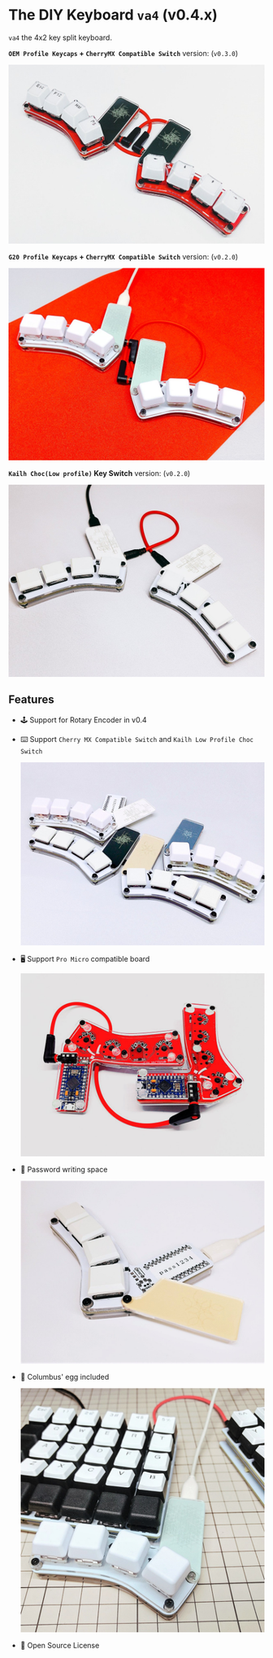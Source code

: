 # The DIY Keyboard `va4` (v0.4.x)

`va4` the 4x2 key split keyboard.

**`OEM Profile Keycaps` + `CherryMX Compatible Switch`** version: (`v0.3.0`)

![photo(v0.2.0)](./images/va4-v0_3_0-01.jpg)

**`G20 Profile Keycaps` + `CherryMX Compatible Switch`** version: (`v0.2.0`)

![photo(v0.2.0)](./images/va4-v0_2_0-01.jpg)

**`Kailh Choc(Low profile)` Key Switch** version: (`v0.2.0`)

![photo(v0.2.0)](./images/va4-v0_2_0-02.jpg)

## Features

* 🕹 Support for Rotary Encoder in v0.4

* ⌨️ Support `Cherry MX Compatible Switch` and `Kailh Low Profile Choc Switch`

  ![photo(v0.2.0)](./images/va4-v0_2_0-04.jpg)

* 🖥️ Support `Pro Micro` compatible board

  ![photo(v0.3.0)](./images/va4-v0_3_0-02.jpg)

* 🔑 Password writing space

  ![photo(v0.2.0)](./images/va4-v0_2_0-07.jpg)

* 🥚 Columbus' egg included

  ![photo(v0.2.0)](./images/va4-v0_2_0-08.jpg)

* 📜 Open Source License
